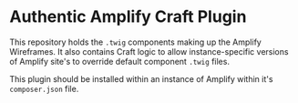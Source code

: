# Authentic Amplify Craft Plugin

This repository holds the `.twig` components making up the Amplify Wireframes. It also contains Craft logic to allow instance-specific versions of Amplify site's to override default component `.twig` files.

This plugin should be installed within an instance of Amplify within it's `composer.json` file.
